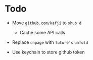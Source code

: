# Todo

- Move `github.com/kafji` to `shub d`

  - Cache some API calls

- Replace `unpage` with `future's` `unfold`

- Use keychain to store github token

